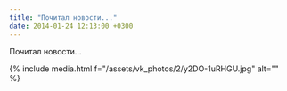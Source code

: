 ```yaml
---
title: "Почитал новости..."
date: 2014-01-24 12:13:00 +0300
---
```


Почитал новости...

{% include media.html f="/assets/vk_photos/2/y2DO-1uRHGU.jpg" alt="" %}
